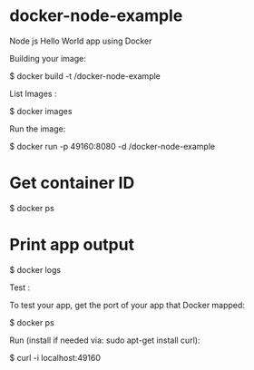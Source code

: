 # docker-node-example
Node js Hello World app using Docker

Building your image:

$ docker build -t <your username>/docker-node-example

List Images :

$ docker images

Run the image:

$ docker run -p 49160:8080 -d <your username>/docker-node-example

# Get container ID
$ docker ps

# Print app output
$ docker logs <container id>

Test :

To test your app, get the port of your app that Docker mapped:

$ docker ps

Run  (install if needed via: sudo apt-get install curl):

$ curl -i localhost:49160
